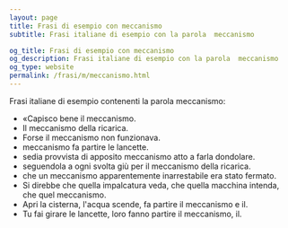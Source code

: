 ```yaml
---
layout: page
title: Frasi di esempio con meccanismo 
subtitle: Frasi italiane di esempio con la parola  meccanismo

og_title: Frasi di esempio con meccanismo 
og_description: Frasi italiane di esempio con la parola  meccanismo
og_type: website
permalink: /frasi/m/meccanismo.html
---
```


Frasi italiane di esempio contenenti la parola meccanismo:


- «Capisco bene il meccanismo.
- Il meccanismo della ricarica.
- Forse il meccanismo non funzionava.
- meccanismo fa partire le lancette.
- sedia provvista di apposito meccanismo atto a farla dondolare.
- seguendola a ogni svolta giù per il meccanismo della ricarica.
- che un meccanismo apparentemente inarrestabile era stato fermato.
- Si direbbe che quella impalcatura veda, che quella macchina intenda, che quel meccanismo.
- Apri la cisterna, l'acqua scende, fa partire il meccanismo e il.
- Tu fai girare le lancette, loro fanno partire il meccanismo, il.

